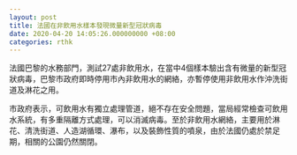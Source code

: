 ```yaml
---
layout: post
title: 法國在非飲用水樣本發現微量新型冠狀病毒
date: 2020-04-20 14:05:26.000000000 +08:00
categories: rthk
---
```


法國巴黎的水務部門，測試27處非飲用水，在當中4個樣本驗出含有微量的新型冠狀病毒，巴黎市政府即時停用市內非飲用水的網絡，亦暫停使用非飲用水作沖洗街道及淋花之用。

市政府表示，可飲用水有獨立處理管道，絕不存在安全問題，當局經常檢查可飲用水系統，有多重隔離方式處理，可以消滅病毒。至於非飲用水網絡，主要用於淋花、清洗街道、人造湖循環、瀑布，以及裝飾性質的噴泉，由於法國仍處於禁足期，相關的公園仍然關閉。
